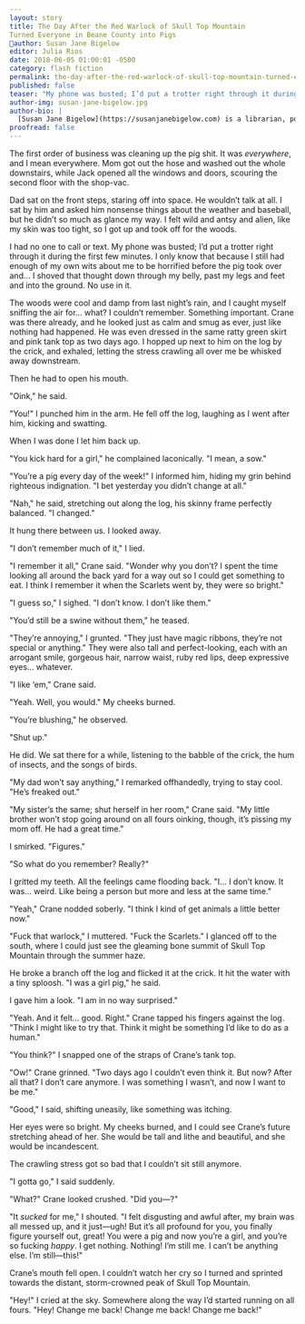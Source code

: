 ```yaml
---
layout: story
title: The Day After the Red Warlock of Skull Top Mountain 
Turned Everyone in Beane County into Pigs
author: Susan Jane Bigelow
editor: Julia Rios
date: 2018-06-05 01:00:01 -0500
category: flash fiction
permalink: the-day-after-the-red-warlock-of-skull-top-mountain-turned-everyone-in-beane-county-into-pigs
published: false
teaser: "My phone was busted; I’d put a trotter right through it during the first few minutes."
author-img: susan-jane-bigelow.jpg
author-bio: |
  [Susan Jane Bigelow](https://susanjanebigelow.com) is a librarian, political columnist, and writer from Connecticut. Her Extrahumans series is published by Book Smugglers Publishing, and she is the author of numerous works of short fiction. She has way too many cats.
proofread: false
---
```


The first order of business was cleaning up the pig shit. It was _everywhere_, and I mean everywhere. Mom got out the hose and washed out the whole downstairs, while Jack opened all the windows and doors, scouring the second floor with the shop-vac.

Dad sat on the front steps, staring off into space. He wouldn’t talk at all. I sat by him and asked him nonsense things about the weather and baseball, but he didn’t so much as glance my way. I felt wild and antsy and alien, like my skin was too tight, so I got up and took off for the woods.

I had no one to call or text. My phone was busted; I’d put a trotter right through it during the first few minutes. I only know that because I still had enough of my own wits about me to be horrified before the pig took over and…
I shoved that thought down through my belly, past my legs and feet and into the ground. No use in it.

The woods were cool and damp from last night’s rain, and I caught myself sniffing the air for… what? I couldn’t remember. Something important.
Crane was there already, and he looked just as calm and smug as ever, just like nothing had happened. He was even dressed in the same ratty green skirt and pink tank top as two days ago. I hopped up next to him on the log by the crick, and exhaled, letting the stress crawling all over me be whisked away downstream.

Then he had to open his mouth.

"Oink," he said.

"You!" I punched him in the arm. He fell off the log, laughing as I went after him, kicking and swatting.

When I was done I let him back up.

"You kick hard for a girl," he complained laconically. "I mean, a sow."

"You’re a pig every day of the week!" I informed him, hiding my grin behind righteous indignation. "I bet yesterday you didn’t change at all."

"Nah," he said, stretching out along the log, his skinny frame perfectly balanced. "I changed."

It hung there between us. I looked away.

"I don’t remember much of it," I lied.

"I remember it all," Crane said. "Wonder why you don’t? I spent the time looking all around the back yard for a way out so I could get something to eat. I think I remember it when the Scarlets went by, they were so bright."

"I guess so," I sighed. "I don’t know. I don’t like them."

"You’d still be a swine without them," he teased.

"They’re annoying," I grunted. "They just have magic ribbons, they’re not special or anything." They were also tall and perfect-looking, each with an arrogant smile, gorgeous hair, narrow waist, ruby red lips, deep expressive eyes… whatever.

"I like ‘em," Crane said.

"Yeah. Well, you would." My cheeks burned.

"You’re blushing," he observed.

"Shut up."

He did. We sat there for a while, listening to the babble of the crick, the hum of insects, and the songs of birds.

"My dad won’t say anything," I remarked offhandedly, trying to stay cool. "He’s freaked out."

"My sister’s the same; shut herself in her room," Crane said. "My little brother won’t stop going around on all fours oinking, though, it’s pissing my mom off. He had a great time."

I smirked. "Figures."

"So what do you remember? Really?"

I gritted my teeth. All the feelings came flooding back. "I… I don’t know. It was… weird. Like being a person but more and less at the same time."

"Yeah," Crane nodded soberly. "I think I kind of get animals a little better now."

"Fuck that warlock," I muttered. "Fuck the Scarlets." I glanced off to the south, where I could just see the gleaming bone summit of Skull Top Mountain through the summer haze.

He broke a branch off the log and flicked it at the crick. It hit the water with a tiny sploosh. "I was a girl pig," he said.

I gave him a look. "I am in no way surprised."

"Yeah. And it felt… good. Right." Crane tapped his fingers against the log. "Think I might like to try that. Think it might be something I’d like to do as a human."

"You think?" I snapped one of the straps of Crane’s tank top.

"Ow!" Crane grinned. "Two days ago I couldn’t even think it. But now? After all that? I don’t care anymore. I was something I wasn’t, and now I want to be me."

"Good," I said, shifting uneasily, like something was itching.
 
Her eyes were so bright. My cheeks burned, and I could see Crane’s future stretching ahead of her. She would be tall and lithe and beautiful, and she would be incandescent.

The crawling stress got so bad that I couldn’t sit still anymore.

"I gotta go," I said suddenly.

"What?" Crane looked crushed. "Did you—?"

"It _sucked_ for me," I shouted. "I felt disgusting and awful after, my brain was all messed up, and it just—ugh! But it’s all profound for you, you finally figure yourself out, great! You were a pig and now you’re a girl, and you’re so fucking _happy_. I get nothing. Nothing! I’m still me. I can’t be anything else. I’m still—this!"

Crane’s mouth fell open. I couldn’t watch her cry so I turned and sprinted towards the distant, storm-crowned peak of Skull Top Mountain.
  
"Hey!" I cried at the sky. Somewhere along the way I’d started running on all fours. "Hey! Change me back! Change me back! Change me back!"
